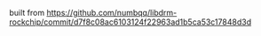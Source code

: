 built from https://github.com/numbqq/libdrm-rockchip/commit/d7f8c08ac6103124f22963ad1b5ca53c17848d3d
